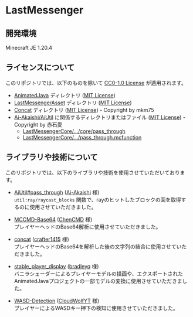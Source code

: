 # LastMessenger

## 開発環境
Minecraft JE 1.20.4

## ライセンスについて
このリポジトリでは、以下のものを除いて [CC0-1.0 License](LICENSE) が適用されます。
- [AnimatedJava](AnimatedJava) ディレクトリ ([MIT License](AnimatedJava/LICENSE))
- [LastMessengerAsset](LastMessengerAsset) ディレクトリ ([MIT License](LastMessengerAsset/LICENSE))
- [Concat](Concat) ディレクトリ ([MIT License](Concat/LICENSE)) - Copyright by mkm75
- [Ai-Akaishi/AiUtil](https://github.com/Ai-Akaishi/AiUtil) に関係するディレクトリまたはファイル ([MIT License](https://github.com/Ai-Akaishi/AiUtil/blob/main/LICENSE)) - Copyright by 赤石愛
  - [LastMessengerCore/.../core/pass_through](LastMessengerCore/data/util/functions/ray/core/pass_through)
  - [LastMessengerCore/.../pass_through.mcfunction](LastMessengerCore/data/util/functions/ray/pass_through.mcfunction)

## ライブラリや技術について
このリポジトリでは、以下のライブラリや技術を使用させていただいております。

- [AiUtil#pass_through](https://github.com/Ai-Akaishi/AiUtil/tree/main/data/util/functions/pass_through) ([Ai-Akaishi](https://github.com/Ai-Akaishi) 様)  
`util:ray/raycast_blocks` 関数で、rayのヒットしたブロックの面を取得するのに使用させていただきました。

- [MCCMD-Base64](https://github.com/ChenCMD/MCCMD-Base64) ([ChenCMD](https://github.com/ChenCMD) 様)  
プレイヤーヘッドのBase64解析に使用させていただきました。

- [concat](https://github.com/crafter1415/concat) ([crafter1415](https://github.com/crafter1415) 様)  
プレイヤーヘッドのBase64を解析した後の文字列の結合に使用させていただきました。

- [stable_player_display](https://github.com/bradleyq/stable_player_display) ([bradleyq](https://github.com/bradleyq) 様)  
バニラシェーダーによるプレイヤーモデルの描画や、エクスポートされたAnimatedJavaプロジェクトの一部モデルの変換に使用させていただきました。

- [WASD-Detection](https://github.com/CloudWolfYT/WASD-Detection) ([CloudWolfYT](https://github.com/CloudWolfYT) 様)  
プレイヤーによるWASDキー押下の検知に使用させていただきました。
